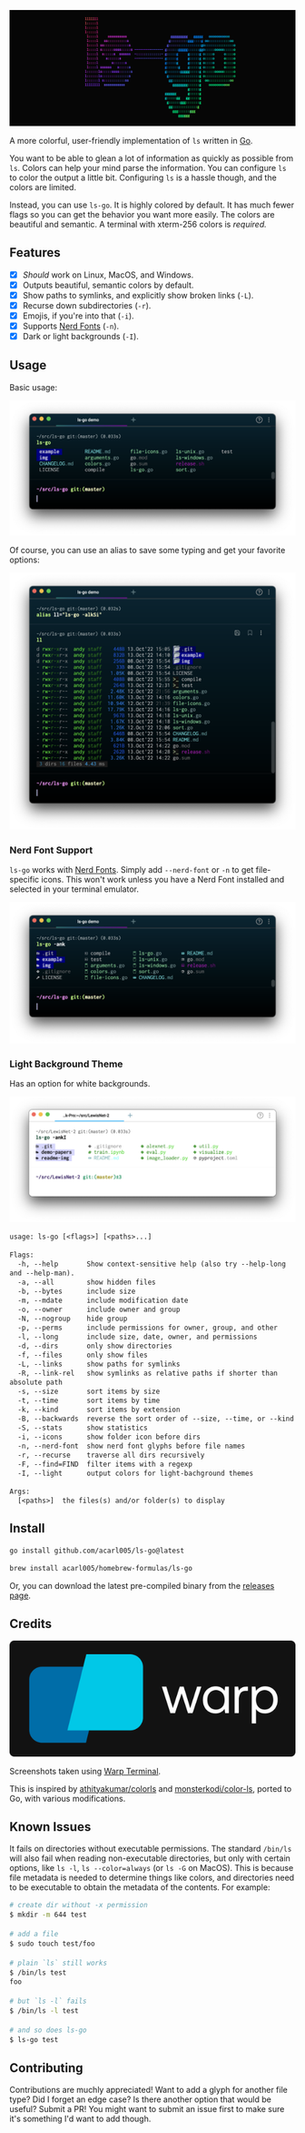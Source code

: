 ![ls-go](./img/ls-go.png)

A more colorful, user-friendly implementation of `ls` written in [Go](https://golang.org/).

You want to be able to glean a lot of information as quickly as possible from `ls`.
Colors can help your mind parse the information.
You can configure `ls` to color the output a little bit.
Configuring `ls` is a hassle though, and the colors are limited.

Instead, you can use `ls-go`.
It is highly colored by default.
It has much fewer flags so you can get the behavior you want more easily.
The colors are beautiful and semantic.
A terminal with xterm-256 colors is **required*.*

## Features

- [x] *Should* work on Linux, MacOS, and Windows.
- [x] Outputs beautiful, semantic colors by default.
- [x] Show paths to symlinks, and explicitly show broken links (`-L`).
- [x] Recurse down subdirectories (`-r`).
- [x] Emojis, if you're into that (`-i`).
- [x] Supports [Nerd Fonts](https://github.com/ryanoasis/nerd-fonts) (`-n`).
- [x] Dark or light backgrounds (`-I`).

## Usage

Basic usage:

![show basic usage](./img/demo-1.png)

Of course, you can use an alias to save some typing and get your favorite options:

![show fancier options](./img/demo-2.png)


### Nerd Font Support

`ls-go` works with [Nerd Fonts](https://github.com/ryanoasis/nerd-fonts).
Simply add `--nerd-font` or `-n` to get file-specific icons.
This won't work unless you have a Nerd Font installed and selected in your terminal emulator.

![show with nerd font icons](./img/demo-3.png)

### Light Background Theme

Has an option for white backgrounds.

![show on white background](./img/demo-4.png)

```
usage: ls-go [<flags>] [<paths>...]

Flags:
  -h, --help       Show context-sensitive help (also try --help-long and --help-man).
  -a, --all        show hidden files
  -b, --bytes      include size
  -m, --mdate      include modification date
  -o, --owner      include owner and group
  -N, --nogroup    hide group
  -p, --perms      include permissions for owner, group, and other
  -l, --long       include size, date, owner, and permissions
  -d, --dirs       only show directories
  -f, --files      only show files
  -L, --links      show paths for symlinks
  -R, --link-rel   show symlinks as relative paths if shorter than absolute path
  -s, --size       sort items by size
  -t, --time       sort items by time
  -k, --kind       sort items by extension
  -B, --backwards  reverse the sort order of --size, --time, or --kind
  -S, --stats      show statistics
  -i, --icons      show folder icon before dirs
  -n, --nerd-font  show nerd font glyphs before file names
  -r, --recurse    traverse all dirs recursively
  -F, --find=FIND  filter items with a regexp
  -I, --light      output colors for light-bachground themes

Args:
  [<paths>]  the files(s) and/or folder(s) to display
```

## Install

```sh
go install github.com/acarl005/ls-go@latest
```

```sh
brew install acarl005/homebrew-formulas/ls-go
```

Or, you can download the latest pre-compiled binary from the [releases page](https://github.com/acarl005/ls-go/releases).

## Credits

![Warp Terminal logo](./img/warp-logo.png)

Screenshots taken using [Warp Terminal](https://www.warp.dev/).

This is inspired by [athityakumar/colorls](https://github.com/athityakumar/colorls) and [monsterkodi/color-ls](https://github.com/monsterkodi/color-ls), ported to Go, with various modifications.

## Known Issues

It fails on directories without executable permissions.
The standard `/bin/ls` will also fail when reading non-executable directories,
but only with certain options, like `ls -l`, `ls --color=always` (or `ls -G` on MacOS).
This is because file metadata is needed to determine things like colors,
and directories need to be executable to obtain the metadata of the contents.
For example:

```sh
# create dir without -x permission
$ mkdir -m 644 test

# add a file
$ sudo touch test/foo

# plain `ls` still works
$ /bin/ls test
foo

# but `ls -l` fails
$ /bin/ls -l test

# and so does ls-go
$ ls-go test
```

## Contributing

Contributions are muchly appreciated!
Want to add a glyph for another file type?
Did I forget an edge case?
Is there another option that would be useful?
Submit a PR!
You might want to submit an issue first to make sure it's something I'd want to add though.

